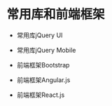 # 常用库和前端框架

 - 常用库jQuery UI

 - 常用库jQuery Mobile

 - 前端框架Bootstrap

 - 前端框架Angular.js

 - 前端框架React.js